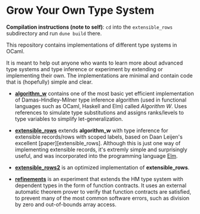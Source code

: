 Grow Your Own Type System
=========================

**Compilation instructions (note to self)**: `cd` into the `extensible_rows` subdirectory and run `dune build` there.     

This repository contains implementations of different type systems in OCaml.

It is meant to help out anyone who wants to learn more about advanced type systems and
type inference or experiment by extending or implementing their own. The implementations
are minimal and contain code that is (hopefully) simple and clear.

-   [**algorithm_w**](./algorithm_w/)
    contains one of the most basic yet efficient implementation of Damas-Hindley-Milner
    type inference algorithm (used in functional languages such as OCaml, Haskell and Elm)
    called *Algorithm W*. Uses references to simulate type substitutions and assigns
    ranks/levels to type variables to simplify let-generalization.

-   [**extensible_rows**](./extensible_rows/)
    extends **algorithm_w** with type inference for extensible records/rows
    with scoped labels, based on Daan Leijen's excellent [paper][extensible_rows]. Although
    this is just one way of implementing extensible records, it's extremly simple and
    surprisingly useful, and was incorporated into the programming language
    [Elm](http://elm-lang.org/learn/Records.elm).

-   [**extensible_rows2**](https://github.com/tomprimozic/type-systems/tree/master/extensible_rows2)
    is an optimized implementation of **extensible_rows**.

-   [**refinements**](./refinements/)
    is an experiment that extends the HM type system with dependent types in the form of function
    contracts. It uses an external automatic theorem prover to verify that function contracts are
    satisfied, to prevent many of the most common software errors, such
    as division by zero and out-of-bounds array access.
